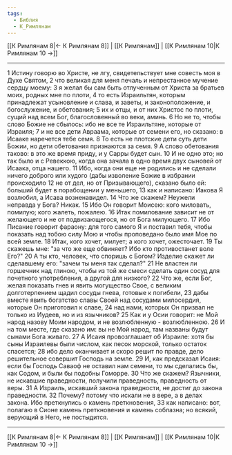 ```yaml
---
tags:
  - Библия
  - К_Римлянам
---
```

[[К Римлянам 8|← К Римлянам 8]] | [[К Римлянам]] | [[К Римлянам 10|К Римлянам 10 →]]

---
1 Истину говорю во Христе, не лгу, свидетельствует мне совесть моя в Духе Святом,
2 что великая для меня печаль и непрестанное мучение сердцу моему:
3 я желал бы сам быть отлученным от Христа за братьев моих, родных мне по плоти,
4 то есть Израильтян, которым принадлежат усыновление и слава, и заветы, и законоположение, и богослужение, и обетования;
5 их и отцы, и от них Христос по плоти, сущий над всем Бог, благословенный во веки, аминь.
6 Но не то, чтобы слово Божие не сбылось: ибо не все те Израильтяне, которые от Израиля;
7 и не все дети Авраама, которые от семени его, но сказано: в Исааке наречется тебе семя.
8 То есть не плотские дети суть дети Божии, но дети обетования признаются за семя.
9 А слово обетования таково: в это же время приду, и у Сарры будет сын.
10 И не одно это; но так было и с Ревеккою, когда она зачала в одно время двух сыновей от Исаака, отца нашего.
11 Ибо, когда они еще не родились и не сделали ничего доброго или худого (дабы изволение Божие в избрании происходило
12 не от дел, но от Призывающего), сказано было ей: больший будет в порабощении у меньшего,
13 как и написано: Иакова Я возлюбил, а Исава возненавидел.
14 Что же скажем? Неужели неправда у Бога? Никак.
15 Ибо Он говорит Моисею: кого миловать, помилую; кого жалеть, пожалею.
16 Итак помилование зависит не от желающего и не от подвизающегося, но от Бога милующего.
17 Ибо Писание говорит фараону: для того самого Я и поставил тебя, чтобы показать над тобою силу Мою и чтобы проповедано было имя Мое по всей земле.
18 Итак, кого хочет, милует; а кого хочет, ожесточает.
19 Ты скажешь мне: "за что же еще обвиняет? Ибо кто противостанет воле Его?"
20 А ты кто, человек, что споришь с Богом? Изделие скажет ли сделавшему его: "зачем ты меня так сделал?"
21 Не властен ли горшечник над глиною, чтобы из той же смеси сделать один сосуд для почетного употребления, а другой для низкого?
22 Что же, если Бог, желая показать гнев и явить могущество Свое, с великим долготерпением щадил сосуды гнева, готовые к погибели,
23 дабы вместе явить богатство славы Своей над сосудами милосердия, которые Он приготовил к славе,
24 над нами, которых Он призвал не только из Иудеев, но и из язычников?
25 Как и у Осии говорит: не Мой народ назову Моим народом, и не возлюбленную - возлюбленною.
26 И на том месте, где сказано им: вы не Мой народ, там названы будут сынами Бога живаго.
27 А Исаия провозглашает об Израиле: хотя бы сыны Израилевы были числом, как песок морской, только остаток спасется;
28 ибо дело оканчивает и скоро решит по правде, дело решительное совершит Господь на земле.
29 И, как предсказал Исаия: если бы Господь Саваоф не оставил нам семени, то мы сделались бы, как Содом, и были бы подобны Гоморре.
30 Что же скажем? Язычники, не искавшие праведности, получили праведность, праведность от веры.
31 А Израиль, искавший закона праведности, не достиг до закона праведности.
32 Почему? потому что искали не в вере, а в делах закона. Ибо преткнулись о камень преткновения,
33 как написано: вот, полагаю в Сионе камень преткновения и камень соблазна; но всякий, верующий в Него, не постыдится.

---
[[К Римлянам 8|← К Римлянам 8]] | [[К Римлянам]] | [[К Римлянам 10|К Римлянам 10 →]]